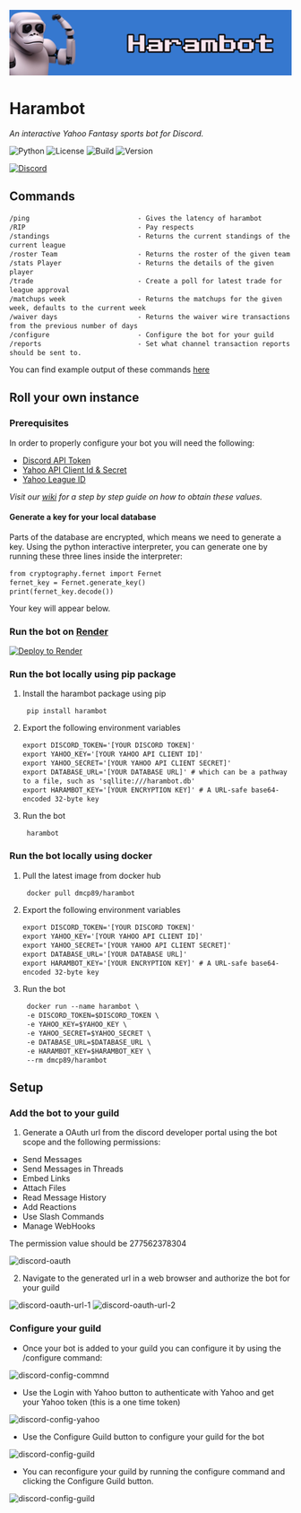 ![harambot-banner](https://raw.githubusercontent.com/DMcP89/harambot/main/assests/harambot_banner.png)
# Harambot
_An interactive Yahoo Fantasy sports bot for Discord._

![Python](https://img.shields.io/badge/python-3.8%20%7C%203.9%20%7C%203.10-blue) ![License](https://img.shields.io/badge/License-MIT-green) ![Build](https://img.shields.io/github/actions/workflow/status/DMcP89/harambot/unit-tests.yml?branch=main) ![Version](https://img.shields.io/badge/version-0.4.1--Beta-red)





[![Discord](https://img.shields.io/badge/Add_Harambot_To_Your_Server-%235865F2.svg?style=for-the-badge&logo=discord&logoColor=white)](http://harambot.io)





## Commands
    /ping                           - Gives the latency of harambot
    /RIP                            - Pay respects
    /standings                      - Returns the current standings of the current league
    /roster Team                    - Returns the roster of the given team
    /stats Player                   - Returns the details of the given player
    /trade                          - Create a poll for latest trade for league approval
    /matchups week                  - Returns the matchups for the given week, defaults to the current week
    /waiver days                    - Returns the waiver wire transactions from the previous number of days
    /configure                      - Configure the bot for your guild
    /reports                        - Set what channel transaction reports should be sent to.

You can find example output of these commands [here](https://github.com/DMcP89/harambot/wiki#command-examples)


## Roll your own instance

### Prerequisites

In order to properly configure your bot you will need the following:

* [Discord API Token](https://github.com/DMcP89/harambot/wiki/Prerequisites#discord-api-token)
* [Yahoo API Client Id & Secret](https://github.com/DMcP89/harambot/wiki/Prerequisites#yahoo-api-client-id--secret)
* [Yahoo League ID](https://github.com/DMcP89/harambot/wiki/Prerequisites#yahoo-league-id)

_Visit our [wiki](https://github.com/DMcP89/harambot/wiki) for a step by step guide on how to obtain these values._

#### Generate a key for your local database

Parts of the database are encrypted, which means we need to generate a key. Using the python interactive interpreter, you can generate one by running these three lines inside the interpreter:

```
from cryptography.fernet import Fernet
fernet_key = Fernet.generate_key()
print(fernet_key.decode())
```

Your key will appear below.

### Run the bot on [Render](https://render.com/)

[![Deploy to Render](https://render.com/images/deploy-to-render-button.svg)](https://render.com/deploy?repo=https://github.com/DMcP89/harambot)

### Run the bot locally using pip package

1. Install the harambot package using pip

        pip install harambot

2. Export the following environment variables

   ```
   export DISCORD_TOKEN='[YOUR DISCORD TOKEN]'
   export YAHOO_KEY='[YOUR YAHOO API CLIENT ID]'
   export YAHOO_SECRET='[YOUR YAHOO API CLIENT SECRET]'
   export DATABASE_URL='[YOUR DATABASE URL]' # which can be a pathway to a file, such as 'sqllite:///harambot.db'
   export HARAMBOT_KEY='[YOUR ENCRYPTION KEY]' # A URL-safe base64-encoded 32-byte key
   ```

3. Run the bot

        harambot

### Run the bot locally using docker

1. Pull the latest image from docker hub

        docker pull dmcp89/harambot

2. Export the following environment variables

   ```
   export DISCORD_TOKEN='[YOUR DISCORD TOKEN]'
   export YAHOO_KEY='[YOUR YAHOO API CLIENT ID]'
   export YAHOO_SECRET='[YOUR YAHOO API CLIENT SECRET]'
   export DATABASE_URL='[YOUR DATABASE URL]'
   export HARAMBOT_KEY='[YOUR ENCRYPTION KEY]' # A URL-safe base64-encoded 32-byte key
   ```

3. Run the bot

        docker run --name harambot \
        -e DISCORD_TOKEN=$DISCORD_TOKEN \
        -e YAHOO_KEY=$YAHOO_KEY \
        -e YAHOO_SECRET=$YAHOO_SECRET \
        -e DATABASE_URL=$DATABASE_URL \
        -e HARAMBOT_KEY=$HARAMBOT_KEY \
        --rm dmcp89/harambot


## Setup

### Add the bot to your guild
1. Generate a OAuth url from the discord developer portal using the bot scope and the following permissions:

* Send Messages
* Send Messages in Threads
* Embed Links
* Attach Files
* Read Message History
* Add Reactions
* Use Slash Commands
* Manage WebHooks

The permission value should be 277562378304

![discord-oauth](https://raw.githubusercontent.com/DMcP89/harambot/main/assests/discord-oauth-generator.png)

2. Navigate to the generated url in a web browser and authorize the bot for your guild

![discord-oauth-url-1](https://raw.githubusercontent.com/DMcP89/harambot/main/assests/discord-oauth-url-authorize-1.png)
![discord-oauth-url-2](https://raw.githubusercontent.com/DMcP89/harambot/main/assests/discord-oauth-url-authorize-2.png)

### Configure your guild

* Once your bot is added to your guild you can configure it by using the /configure command:


![discord-config-commnd](https://raw.githubusercontent.com/DMcP89/harambot/main/assests/harambot_configure_1.png)

* Use the Login with Yahoo button to authenticate with Yahoo and get your Yahoo token (this is a one time token)


![discord-config-yahoo](https://raw.githubusercontent.com/DMcP89/harambot/main/assests/harambot_configure_4.png)

* Use the Configure Guild button to configure your guild for the bot


![discord-config-guild](https://raw.githubusercontent.com/DMcP89/harambot/main/assests/harambot_configure_2.png)


* You can reconfigure your guild by running the configure command and clicking the Configure Guild button.


![discord-config-guild](https://raw.githubusercontent.com/DMcP89/harambot/main/assests/harambot_configure_3.png)
